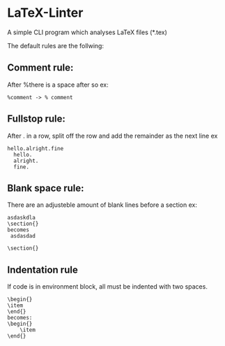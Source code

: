 # LaTeX-Linter
A simple CLI program which analyses LaTeX files (*.tex)

The default rules are the follwing:
## Comment rule:
  After %there is a space after so 
  ex: 
  
  	%comment -> % comment
  
## Fullstop rule:
  After . in a row, split off the row and add the remainder as the next line
  ex
  
  	hello.alright.fine
	  hello.
      alright.
      fine.
## Blank space rule:
  There are an adjusteble amount of blank lines before a section
  ex:
 
 	asdaskdla
	\section{}
	becomes
	 asdasdad
	
	\section{}
      
## Indentation rule
  If code is in environment block, all must be indented with two spaces.
  
  	\begin{}
  	\item
  	\end{}
  	becomes:
  	\begin{}
  		\item
  	\end{}
